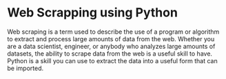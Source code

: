 # Web Scrapping using Python
Web scraping is a term used to describe the use of a program or algorithm to extract and process large amounts of data from the web. Whether you are a data scientist, engineer, or anybody who analyzes large amounts of datasets, the ability to scrape data from the web is a useful skill to have. 
Python is a skill you can use to extract the data into a useful form that can be imported.
